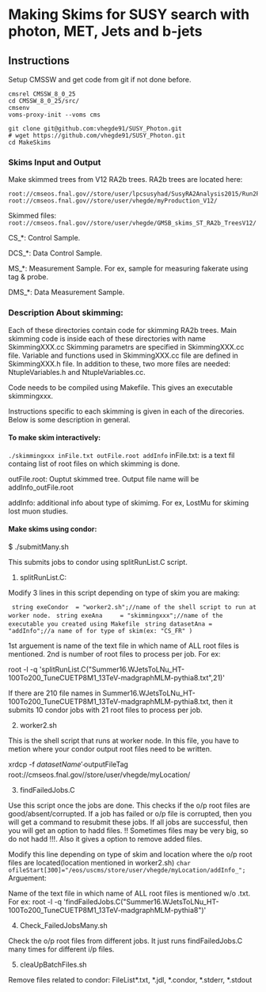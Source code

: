 # Making Skims for SUSY search with photon, MET, Jets and b-jets

## Instructions
Setup CMSSW and get code from git if not done before.
```
cmsrel CMSSW_8_0_25
cd CMSSW_8_0_25/src/
cmsenv
voms-proxy-init --voms cms

git clone git@github.com:vhegde91/SUSY_Photon.git
# wget https://github.com/vhegde91/SUSY_Photon.git
cd MakeSkims
```
### Skims Input and Output
Make skimmed trees from V12 RA2b trees. RA2b trees are located here:
```
root://cmseos.fnal.gov//store/user/lpcsusyhad/SusyRA2Analysis2015/Run2ProductionV12/
root://cmseos.fnal.gov//store/user/vhegde/myProduction_V12/
```

Skimmed files:
` root://cmseos.fnal.gov//store/user/vhegde/GMSB_skims_ST_RA2b_TreesV12/ `


CS_*: Control Sample.

DCS_*: Data Control Sample.

MS_*: Measurement Sample. For ex, sample for measuring fakerate using tag & probe.

DMS_*: Data Measurement Sample.

### Description About skimming:
Each of these directories contain code for skimming RA2b trees. Main skimming code is inside each of these directories with name SkimmingXXX.cc
Skimming parametrs are specified in SkimmingXXX.cc file. Variable and functions used in SkimmingXXX.cc file are defined in SkimmingXXX.h file. In addition to these, two more files are needed: NtupleVariables.h and NtupleVariables.cc.

Code needs to be compiled using Makefile. This gives an executable skimmingxxx.

Instructions specific to each skimming is given in each of the direcories. Below is some description in general.

#### To make skim interactively:
`
./skimmingxxx inFile.txt outFile.root addInfo
`
inFile.txt: is a text fil containg list of root files on which skimming is done.

outFile.root: Ouptut skimmed tree. Output file name will be addInfo_outFile.root

addInfo: additional info about type of skimimg. For ex, LostMu for skiming lost muon studies.	

#### Make skims using condor:

$ ./submitMany.sh

This submits jobs to condor using splitRunList.C script.

1) splitRunList.C: 

Modify 3 lines in this script depending on type of skim you are making:

`  string exeCondor  = "worker2.sh";//name of the shell script to run at worker node. `
`  string exeAna     = "skimmingxxx";//name of the executable you created using Makefile `
`  string datasetAna = "addInfo";//a name of for type of skim(ex: "CS_FR" ) `

1st arguement is name of the text file in which name of ALL root files is mentioned. 2nd is number of root files to process per job. For ex:

root -l -q 'splitRunList.C("Summer16.WJetsToLNu_HT-100To200_TuneCUETP8M1_13TeV-madgraphMLM-pythia8.txt",21)'

If there are 210 file names in Summer16.WJetsToLNu_HT-100To200_TuneCUETP8M1_13TeV-madgraphMLM-pythia8.txt, then it submits 10 condor jobs with 21 root files to process per job.

2) worker2.sh

This is the shell script that runs at worker node. In this file, you have to metion where your condor output root files need to be written.

xrdcp -f $datasetName'_'$outputFileTag root://cmseos.fnal.gov//store/user/vhegde/myLocation/

3) findFailedJobs.C

Use this script once the jobs are done. This checks if the o/p root files are good/absent/corrupted. If a job has failed or o/p file is corrupted, then you will get a command to resubmit these jobs. If all jobs are successful, then you will get an option to hadd files. !! Sometimes files may be very big, so do not hadd !!!. Also it gives a option to remove added files.

Modify this line depending on type of skim and location where the o/p root files are located(location mentioned in worker2.sh)
`
char ofileStart[300]="/eos/uscms/store/user/vhegde/myLocation/addInfo_";
`
Arguement: 

Name of the text file in which name of ALL root files is mentioned w/o .txt. For ex: root -l -q 'findFailedJobs.C("Summer16.WJetsToLNu_HT-100To200_TuneCUETP8M1_13TeV-madgraphMLM-pythia8")'

4) Check_FailedJobsMany.sh

Check the o/p root files from different jobs. It just runs findFailedJobs.C many times for different i/p files.

5) cleaUpBatchFiles.sh

Remove files related to condor: FileList*.txt, *.jdl, *.condor, *.stderr, *.stdout
